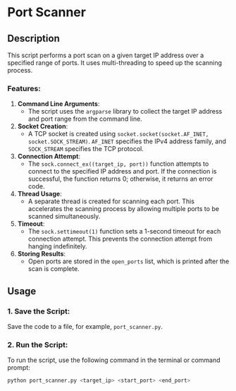# Port Scanner

## Description
This script performs a port scan on a given target IP address over a specified range of ports. It uses multi-threading to speed up the scanning process.

### Features:
1. **Command Line Arguments**:
   - The script uses the `argparse` library to collect the target IP address and port range from the command line.
2. **Socket Creation**:
   - A TCP socket is created using `socket.socket(socket.AF_INET, socket.SOCK_STREAM)`. `AF_INET` specifies the IPv4 address family, and `SOCK_STREAM` specifies the TCP protocol.
3. **Connection Attempt**:
   - The `sock.connect_ex((target_ip, port))` function attempts to connect to the specified IP address and port. If the connection is successful, the function returns 0; otherwise, it returns an error code.
4. **Thread Usage**:
   - A separate thread is created for scanning each port. This accelerates the scanning process by allowing multiple ports to be scanned simultaneously.
5. **Timeout**:
   - The `sock.settimeout(1)` function sets a 1-second timeout for each connection attempt. This prevents the connection attempt from hanging indefinitely.
6. **Storing Results**:
   - Open ports are stored in the `open_ports` list, which is printed after the scan is complete.

## Usage

### 1. Save the Script:
Save the code to a file, for example, `port_scanner.py`.

### 2. Run the Script:
To run the script, use the following command in the terminal or command prompt:

```sh
python port_scanner.py <target_ip> <start_port> <end_port>
